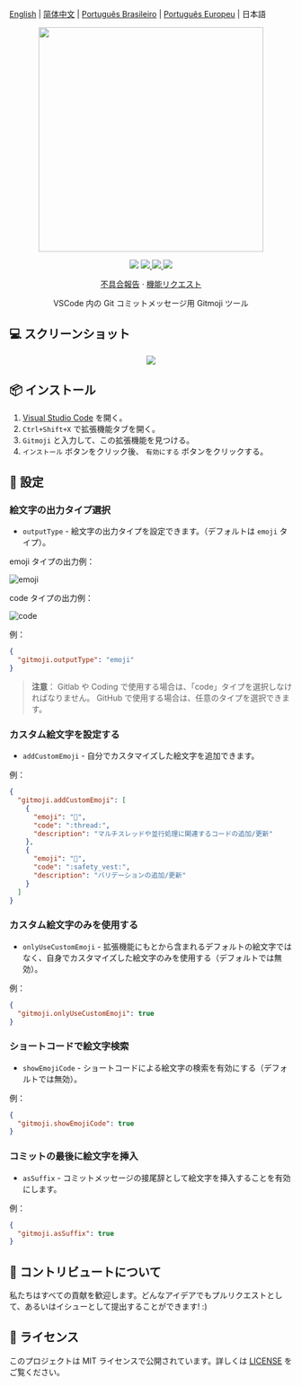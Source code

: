 [English](README.md) | [简体中文](README.zh-CN.md) | [Português Brasileiro](README.pt-BR.md) | [Português Europeu](README.pt-PT.md) | 日本語

<p align="center">
    <img src="assets/gitmoji.gif" width="400">
</p>

<p align="center">
    <img src="https://img.shields.io/badge/gitmoji-%20😜%20😍-FFDD67.svg?style=flat-square">
    <a href="https://github.com/seatonjiang/gitmoji-vscode/issues">
        <img src="https://img.shields.io/github/issues/seatonjiang/gitmoji-vscode?style=flat-square&color=blue">
    </a>
    <a href="https://github.com/seatonjiang/gitmoji-vscode/pulls">
        <img src="https://img.shields.io/github/issues-pr/seatonjiang/gitmoji-vscode?style=flat-square&color=brightgreen">
    </a>
    <a href="https://github.com/seatonjiang/gitmoji-vscode/blob/main/LICENSE">
        <img src="https://img.shields.io/github/license/seatonjiang/gitmoji-vscode?&style=flat-square">
    </a>
</p>

<p align="center">
    <a href="https://github.com/seatonjiang/gitmoji-vscode/issues">不具合報告</a>
    ·
    <a href="https://github.com/seatonjiang/gitmoji-vscode/issues">機能リクエスト</a>
</p>

<p align="center">VSCode 内の Git コミットメッセージ用 Gitmoji ツール</p>

## 💻 スクリーンショット

<p align="center">
    <img src="assets/about.gif">
</p>

## 📦 インストール

1. [Visual Studio Code](https://code.visualstudio.com/) を開く。
2. `Ctrl+Shift+X` で拡張機能タブを開く。
3. `Gitmoji` と入力して、この拡張機能を見つける。
4. `インストール` ボタンをクリック後、 `有効にする` ボタンをクリックする。

## 🔨 設定

### 絵文字の出力タイプ選択

- `outputType` - 絵文字の出力タイプを設定できます。（デフォルトは `emoji` タイプ）。

emoji タイプの出力例：

![emoji](assets/emoji.png)

code タイプの出力例：

![code](assets/code.png)

例：

```json
{
  "gitmoji.outputType": "emoji"
}
```

> **注意**： Gitlab や Coding で使用する場合は、「code」タイプを選択しなければなりません。 GitHub で使用する場合は、任意のタイプを選択できます。

### カスタム絵文字を設定する

- `addCustomEmoji` - 自分でカスタマイズした絵文字を追加できます。

例：

```json
{
  "gitmoji.addCustomEmoji": [
    {
      "emoji": "🧵",
      "code": ":thread:",
      "description": "マルチスレッドや並行処理に関連するコードの追加/更新"
    },
    {
      "emoji": "🦺",
      "code": ":safety_vest:",
      "description": "バリデーションの追加/更新"
    }
  ]
}
```

### カスタム絵文字のみを使用する

- `onlyUseCustomEmoji` - 拡張機能にもとから含まれるデフォルトの絵文字ではなく、自身でカスタマイズした絵文字のみを使用する（デフォルトでは無効）。

例：

```json
{
  "gitmoji.onlyUseCustomEmoji": true
}
```

### ショートコードで絵文字検索

- `showEmojiCode` - ショートコードによる絵文字の検索を有効にする（デフォルトでは無効）。

例：

```json
{
  "gitmoji.showEmojiCode": true
}
```

### コミットの最後に絵文字を挿入

- `asSuffix` - コミットメッセージの接尾辞として絵文字を挿入することを有効にします。

例：

```json
{
  "gitmoji.asSuffix": true
}
```


## 🤝 コントリビュートについて

私たちはすべての貢献を歓迎します。どんなアイデアでもプルリクエストとして、あるいはイシューとして提出することができます! :)

## 📃 ライセンス

このプロジェクトは MIT ライセンスで公開されています。詳しくは [LICENSE](https://github.com/seatonjiang/gitmoji-vscode/blob/main/LICENSE) をご覧ください。
